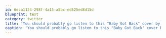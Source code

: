 ```yaml
---
id: 6eca1124-298f-4a15-a5bc-ed525ed8d15d
blueprint: text
category: twitter
title: 'You should probably go listen to this "Baby Got Back" cover by @jonathancoulton http://tinyurl.com/2qzv6l'
caption: 'You should probably go listen to this "Baby Got Back" cover by <span class="username username_linked">@<a href="https://twitter.com/jonathancoulton" title="Jonathan Coulton">jonathancoulton</a></span> http://tinyurl.com/2qzv6l'
---
```

